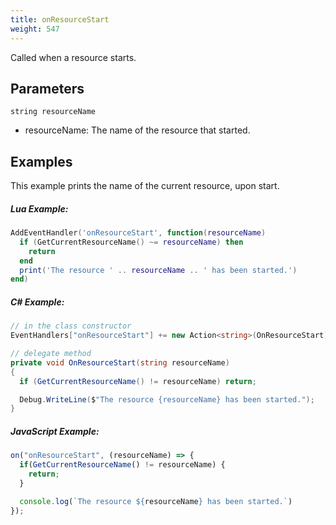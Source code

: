 ```yaml
---
title: onResourceStart
weight: 547
---
```


Called when a resource starts.

Parameters
----------

```
string resourceName
```

- resourceName: The name of the resource that started.

Examples
--------
This example prints the name of the current resource, upon start.

##### Lua Example:
```lua
AddEventHandler('onResourceStart', function(resourceName)
  if (GetCurrentResourceName() ~= resourceName) then
    return
  end
  print('The resource ' .. resourceName .. ' has been started.')
end)
```

##### C\# Example:
```csharp
// in the class constructor
EventHandlers["onResourceStart"] += new Action<string>(OnResourceStart);

// delegate method
private void OnResourceStart(string resourceName)
{
  if (GetCurrentResourceName() != resourceName) return;

  Debug.WriteLine($"The resource {resourceName} has been started.");
}
```

##### JavaScript Example:
```js
on("onResourceStart", (resourceName) => {
  if(GetCurrentResourceName() != resourceName) {
    return;
  }

  console.log(`The resource ${resourceName} has been started.`)
});
```
